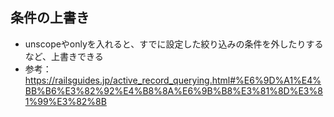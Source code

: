 ## 条件の上書き
- unscopeやonlyを入れると、すでに設定した絞り込みの条件を外したりするなど、上書きできる
- 参考：https://railsguides.jp/active_record_querying.html#%E6%9D%A1%E4%BB%B6%E3%82%92%E4%B8%8A%E6%9B%B8%E3%81%8D%E3%81%99%E3%82%8B
